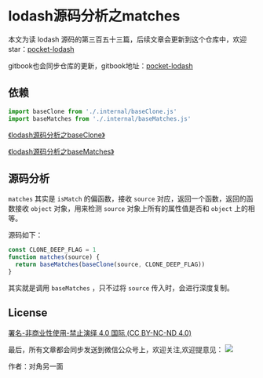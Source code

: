 # lodash源码分析之matches

本文为读 lodash 源码的第三百五十三篇，后续文章会更新到这个仓库中，欢迎 star：[pocket-lodash](https://github.com/yeyuqiudeng/pocket-lodash)

gitbook也会同步仓库的更新，gitbook地址：[pocket-lodash](https://www.gitbook.com/book/yeyuqiudeng/pocket-lodash/details)

## 依赖

```javascript
import baseClone from './.internal/baseClone.js'
import baseMatches from './.internal/baseMatches.js'
```

[《lodash源码分析之baseClone》](./internal/baseClone.md)

[《lodash源码分析之baseMatches》](./internal/baseMatches.md)


## 源码分析

`matches` 其实是 `isMatch` 的偏函数，接收 `source` 对应，返回一个函数，返回的函数接收 `object` 对象，用来检测 `source` 对象上所有的属性值是否和 `object` 上的相等。

源码如下：

```javascript
const CLONE_DEEP_FLAG = 1
function matches(source) {
  return baseMatches(baseClone(source, CLONE_DEEP_FLAG))
}
```

其实就是调用 `baseMatches` ，只不过将 `source` 传入时，会进行深度复制。

## License 

[署名-非商业性使用-禁止演绎 4.0 国际 (CC BY-NC-ND 4.0)](http://creativecommons.org/licenses/by-nc-nd/4.0/)

最后，所有文章都会同步发送到微信公众号上，欢迎关注,欢迎提意见：  ![](https://raw.githubusercontent.com/yeyuqiudeng/resource/master/images/qrcode_front-end-article.jpg) 

作者：对角另一面 

